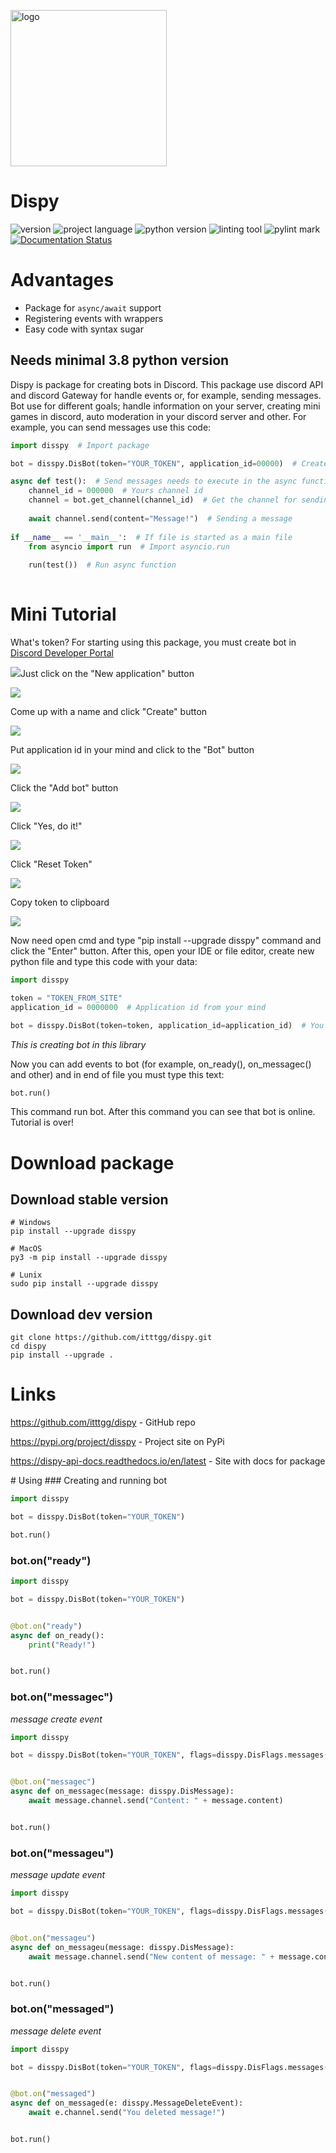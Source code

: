<p><img src="logo.png" width="250" alt="logo"/></p>

# Dispy
![version](https://img.shields.io/badge/pypi-0.5.3-blueviolet?style=flat)
![project language](https://img.shields.io/badge/lang-python-blueviolet?style=flat)
![python version](https://img.shields.io/badge/python_version-3.8-blueviolet?style=flat)
![linting tool](https://img.shields.io/badge/linting_tool-pylint-blueviolet?style=flat)
![pylint mark](https://img.shields.io/badge/pylink_mark-7.98/10-blueviolet?style=flat)\
[![Documentation Status](https://readthedocs.org/projects/dispy-api-docs/badge/?version=latest)](https://dispy-api-docs.readthedocs.io/en/latest/?badge=latest)
# Advantages
- Package for ``async/await`` support
- Registering events with wrappers
- Easy code with syntax sugar

## Needs minimal 3.8 python version
Dispy is package for creating bots in Discord. This package use discord API and discord Gateway
for handle events or, for example, sending messages. Bot use for different goals; handle information
on your server, creating mini games in discord, auto moderation in your discord server and other.
For example, you can send messages use this code:
```python
import disspy  # Import package

bot = disspy.DisBot(token="YOUR_TOKEN", application_id=00000)  # Create a bot

async def test():  # Send messages needs to execute in the async function
    channel_id = 000000  # Yours channel id
    channel = bot.get_channel(channel_id)  # Get the channel for sending to this channel a message
    
    await channel.send(content="Message!")  # Sending a message
    
if __name__ == '__main__':  # If file is started as a main file
    from asyncio import run  # Import asyncio.run
    
    run(test())  # Run async function
    
```
# Mini Tutorial
<p>What's token? For starting using this package, you must create bot in
<a href="https://discord.com/developers/applications">Discord Developer Portal</a></p>
<p><img src="tutorial/1.png"/>Just click on the "New application" button</p>
<p><img src="tutorial/2.png"/></p><p>Come up with a name and click "Create" button</p>
<p><img src="tutorial/3.png"/></p><p>Put application id in your mind and click to the "Bot" button</p>
<p><img src="tutorial/4.png"/></p><p>Click the "Add bot" button</p>
<p><img src="tutorial/5.png"/></p><p>Click "Yes, do it!"</p>
<p><img src="tutorial/6.png"/></p><p>Click "Reset Token"</p>
<p><img src="tutorial/7.png"/></p><p>Copy token to clipboard</p>
<p><img src="tutorial/8.png"/></p>

Now need open cmd and type "pip install --upgrade disspy" command and click the "Enter" button.
After this, open your IDE or file editor, create new python file and type this code with your data:
```python
import disspy

token = "TOKEN_FROM_SITE"
application_id = 0000000  # Application id from your mind

bot = disspy.DisBot(token=token, application_id=application_id)  # You created bot!
```
*This is creating bot in this library*

Now you can add events to bot (for example, on_ready(), on_messagec() and other) and in end of file you must type this text:
```python
bot.run()
```
This command run bot. After this command you can see that bot is online. Tutorial is over!

# Download package
## Download stable version
```
# Windows
pip install --upgrade disspy

# MacOS
py3 -m pip install --upgrade disspy

# Lunix
sudo pip install --upgrade disspy
```

## Download dev version
```
git clone https://github.com/itttgg/dispy.git
cd dispy
pip install --upgrade .
```

# Links
<p><a href="https://github.com/itttgg/dispy">https://github.com/itttgg/dispy</a> - GitHub repo</p>
<p><a href="https://pypi.org/project/disspy">https://pypi.org/project/disspy</a> - Project site on PyPi</p>
<p><a href="https://dispy-api-docs.readthedocs.io/en/latest">https://dispy-api-docs.readthedocs.io/en/latest</a> - Site with docs for package</p>
# Using
### Creating and running bot

```python
import disspy

bot = disspy.DisBot(token="YOUR_TOKEN")

bot.run()
```

### bot.on("ready")

```python
import disspy

bot = disspy.DisBot(token="YOUR_TOKEN")


@bot.on("ready")
async def on_ready():
    print("Ready!")


bot.run()
```

### bot.on("messagec")
*message create event*

```python
import disspy

bot = disspy.DisBot(token="YOUR_TOKEN", flags=disspy.DisFlags.messages())


@bot.on("messagec")
async def on_messagec(message: disspy.DisMessage):
    await message.channel.send("Content: " + message.content)


bot.run()
```

### bot.on("messageu")
*message update event*

```python
import disspy

bot = disspy.DisBot(token="YOUR_TOKEN", flags=disspy.DisFlags.messages())


@bot.on("messageu")
async def on_messageu(message: disspy.DisMessage):
    await message.channel.send("New content of message: " + message.content)


bot.run()
```

### bot.on("messaged")
*message delete event*

```python
import disspy

bot = disspy.DisBot(token="YOUR_TOKEN", flags=disspy.DisFlags.messages())


@bot.on("messaged")
async def on_messaged(e: disspy.MessageDeleteEvent):
    await e.channel.send("You deleted message!")


bot.run()
```
